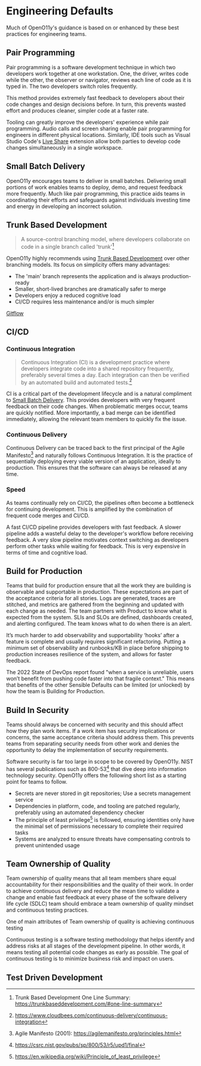 # Engineering Defaults

Much of OpenO11y's guidance is based on or enhanced by these best practices for
engineering teams.

## Pair Programming

Pair programming is a software development technique in which two developers work
together at one workstation. One, the driver, writes code while the other, the
observer or navigator, reviews each line of code as it is typed in. The two
developers switch roles frequently.

This method provides extremely fast feedback to developers about their code
changes and design decisions before. In turn, this prevents wasted effort and produces
cleaner, simpler code at a faster rate.

Tooling can greatly improve the developers' experience while pair programming.
Audio calls and screen sharing enable pair programming for engineers in
different physical locations. Similarly, IDE tools such as Visual Studio Code's
[Live Share][liveshare] extension allow both parties to develop code changes
simultaneously in a single workspace.

## Small Batch Delivery

OpenO11y encourages teams to deliver in small batches. Delivering small portions
of work enables teams to deploy, demo, and request feedback more frequently.
Much like pair programming, this practice aids teams in coordinating their
efforts and safeguards against individuals investing time and energy in
developing an incorrect solution.

## Trunk Based Development

> A source-control branching model, where developers collaborate on code in a
> single branch called 'trunk'[^trunksummary]

OpenO11y highly recommends using [Trunk Based Development][trunk] over other
branching models. Its focus on simplicity offers many advantages:

* The 'main' branch represents the application and is always production-ready
* Smaller, short-lived branches are dramatically safer to merge
* Developers enjoy a reduced cognitive load
* CI/CD requires less maintenance and/or is much simpler

[Gitflow][gitflow]

## CI/CD

### Continuous Integration

> Continuous Integration (CI) is a development practice where developers
> integrate code into a shared repository frequently, preferably several times a
> day. Each integration can then be verified by an automated build and automated
> tests.[^ci]

CI is a critical part of the development lifecycle and is a natural compliment
to [Small Batch Delivery](#small-batch-delivery). This provides developers with
very frequent feedback on their code changes. When problematic merges occur,
teams are quickly notified. More importantly, a bad merge can be identified
immediately, allowing the relevant team members to quickly fix the issue.

### Continuous Delivery

Continuous Delivery can be traced back to the first principal of the Agile
Manifesto[^agilemanifesto] and naturally follows Continuous Integration. It is
the practice of sequentially deploying every viable version of an application,
ideally to production. This ensures that the software can always be released at
any time.

### Speed

As teams continually rely on CI/CD, the pipelines often become a bottleneck for
continuing development. This is amplified by the combination of frequent code
merges and CI/CD.

A fast CI/CD pipeline provides developers with fast feedback. A slower pipeline
adds a wasteful delay to the developer's workflow before receiving feedback. A
very slow pipeline motivates context switching as developers perform
other tasks while waiting for feedback. This is very expensive in terms of time
and cognitive load.

## Build for Production

Teams that build for production ensure that all the work they are building is
observable and supportable in production. These expectations are part of the
acceptance criteria for all stories. Logs are generated, traces are stitched,
and metrics are gathered from the beginning and updated with each change as
needed. The team partners with Product to know what is expected from the system.
SLIs and SLOs are defined, dashboards created, and alerting configured. The team
knows what to do when there is an alert.

It’s much harder to add observability and supportability ‘hooks’ after a feature
is complete and usually requires significant refactoring. Putting a minimum set
of observability and runbooks/KB in place before shipping to production
increases resilience of the system, and allows for faster feedback.

The 2022 State of DevOps report found "when a service is unreliable, users won’t
benefit from pushing code faster into that fragile context." This means that
benefits of the other Sensible Defaults can be limited (or unlocked) by how the
team is Building for Production.

## Build In Security

Teams should always be concerned with security and this should affect how they
plan work items. If a work item has security implications or concerns, the same
acceptance criteria should address them. This prevents teams from separating
security needs from other work and denies the opportunity to delay the
implementation of security requirements.

Software security is far too large in scope to be covered by OpenO11y. NIST has
several publications such as 800-53[^nist] that dive deep into information
technology security. OpenO11y offers the following short list as a starting
point for teams to follow.

* Secrets are never stored in git repositories; Use a secrets
  management service
* Dependencies in platform, code, and tooling are patched regularly, preferably
  using an automated dependency checker
* The principle of least privilege[^leastprivilege] is followed, ensuring
  identities only have the minimal set of permissions necessary to complete
  their required tasks
* Systems are analyzed to ensure threats have compensating controls to prevent
  unintended usage

## Team Ownership of Quality

Team ownership of quality means that all team members share equal accountability
for their responsibilities and the quality of their work. In order to achieve
continuous delivery and reduce the mean time to validate a change and enable
fast feedback at every phase of the software delivery life cycle (SDLC) team
should embrace a team ownership of quality mindset and continuous testing
practices​.

One of main attributes of Team ownership of quality is achieving continuous
testing

Continuous testing is a software testing methodology that helps identify and
address risks at all stages of the development pipeline. In other words, it
means testing all potential code changes as early as possible. The goal of
continuous testing is to minimize business risk and impact on users.​

## Test Driven Development

[^agilemanifesto]: Agile Manifesto (2001): <https://agilemanifesto.org/principles.html>
[^ci]: <https://www.cloudbees.com/continuous-delivery/continuous-integration>
[^leastprivilege]: <https://en.wikipedia.org/wiki/Principle_of_least_privilege>
[^trunksummary]: Trunk Based Development One Line Summary: <https://trunkbaseddevelopment.com/#one-line-summary>
[^nist]: <https://csrc.nist.gov/pubs/sp/800/53/r5/upd1/final>

[gitflow]: https://nvie.com/posts/a-successful-git-branching-model/
[liveshare]: https://code.visualstudio.com/learn/collaboration/live-share
[trunk]: https://trunkbaseddevelopment.com/
